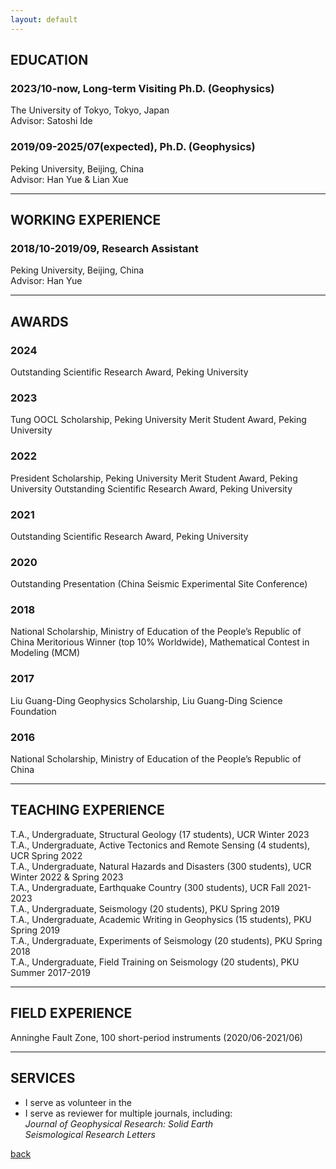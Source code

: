 ```yaml
---
layout: default
---
```

## EDUCATION

### 2023/10-now, Long-term Visiting Ph.D. (Geophysics)  
The University of Tokyo, Tokyo, Japan \
Advisor: Satoshi Ide 

### 2019/09-2025/07(expected), Ph.D. (Geophysics)  
Peking University, Beijing, China   
Advisor: Han Yue & Lian Xue

* * *
## WORKING EXPERIENCE  

### 2018/10-2019/09, Research Assistant  
Peking University, Beijing, China  
Advisor: Han Yue 

* * *
## AWARDS

### 2024  
Outstanding  Scientific Research Award, Peking University

### 2023  
Tung OOCL Scholarship, Peking University
Merit Student Award, Peking University 

### 2022  
President Scholarship, Peking University
Merit Student Award, Peking University 
Outstanding  Scientific Research Award, Peking University

### 2021
Outstanding  Scientific Research Award, Peking University 

### 2020
Outstanding Presentation (China Seismic Experimental Site Conference)  

### 2018  
National Scholarship, Ministry of Education of the People’s Republic of China
Meritorious Winner (top 10% Worldwide), Mathematical Contest in Modeling (MCM)

### 2017
Liu Guang-Ding Geophysics Scholarship, Liu Guang-Ding Science Foundation

### 2016  
National Scholarship, Ministry of Education of the People’s Republic of China

* * *
## TEACHING EXPERIENCE  
T.A., Undergraduate, Structural Geology (17 students), UCR Winter 2023  
T.A., Undergraduate, Active Tectonics and Remote Sensing (4 students), UCR Spring 2022  
T.A., Undergraduate, Natural Hazards and Disasters (300 students), UCR Winter 2022 & Spring 2023  
T.A., Undergraduate, Earthquake Country (300 students), UCR Fall 2021-2023  
T.A., Undergraduate, Seismology (20 students), PKU Spring 2019  
T.A., Undergraduate, Academic Writing in Geophysics (15 students), PKU Spring 2019  
T.A., Undergraduate, Experiments of Seismology (20 students), PKU Spring 2018  
T.A., Undergraduate, Field Training on Seismology (20 students), PKU Summer 2017-2019  

* * *
## FIELD EXPERIENCE  
Anninghe Fault Zone, 100 short-period instruments (2020/06-2021/06)  

* * *
## SERVICES  
* I serve as volunteer in the 
* I serve as reviewer for multiple journals, including:  
*Journal of Geophysical Research: Solid Earth*  
*Seismological Research Letters*  



[back](./)
